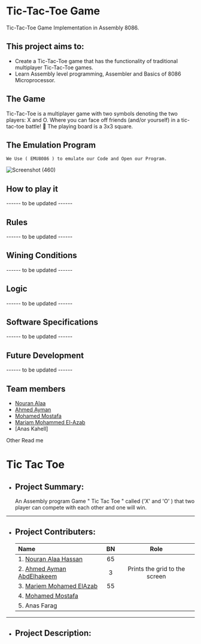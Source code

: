 # Tic-Tac-Toe Game
Tic-Tac-Toe Game Implementation in Assembly 8086.

## This project aims to:
* Create a Tic-Tac-Toe game that has the functionality of traditional multiplayer Tic-Tac-Toe games.
* Learn Assembly level programming, Assembler and Basics of 8086 Microprocessor.

## The Game

Tic-Tac-Toe is a multiplayer game with two symbols denoting the two players: X and O. Where you can face off friends (and/or yourself) in a tic-tac-toe battle! 💪 
The playing board is a 3x3 square.

## The Emulation Program 
    We Use ( EMU8086 ) to emulate our Code and Open our Program. 
 ![Screenshot (460)](https://user-images.githubusercontent.com/66433551/148337632-0a360c81-d301-4b26-a714-fee8858b2047.png)        


## How to play it

------ to be updated ------

## Rules

------ to be updated ------

## Wining Conditions

------ to be updated ------

## Logic

------ to be updated ------

## Software Specifications

------ to be updated ------

## Future Development

------ to be updated ------

## Team members
- [Nouran Alaa](https://github.com/Nouran-Alaa)
- [Ahmed Ayman](https://github.com/ahmedayman9)
- [Mohamed Mostafa](https://github.com/mahmedMostafa)
- [Mariam Mohammed El-Azab](https://github.com/maryamazab)
- [Anas Kahell]






Other Read me 



# <strong>Tic Tac Toe</strong>
* ## Project Summary: 
    An Assembly program Game " Tic Tac Toe " called ('X' and 'O' ) that two player can compete with each other and one will win.
    
* * *


* ## Project Contributers:
	|Name|BN|Role|
    |:---|:--:|:--:|
    |1. [Nouran Alaa Hassan](https://github.com/Nouran-Alaa) |65|                |
    |2. [Ahmed Ayman AbdElhakeem](https://github.com/ahmedayman9) |3|Prints the grid to the screen|
    |3. [Mariem Mohamed ElAzab](https://github.com/maryamazab) |55|             |
    |4. [Mohamed Mostafa](https://github.com/mahmedMostafa) |     |  |
    |5. Anas Farag|         |    |
    
* * *





* ## Project Description:
     
